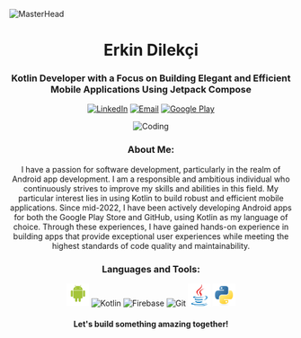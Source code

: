 ![MasterHead](https://miro.medium.com/v2/resize:fit:1400/1*0OX3QKBYPEQ6qvcSIvke1A.png)
<h1 align="center">Erkin Dilekçi</h1>
<h3 align="center">Kotlin Developer with a Focus on Building Elegant and Efficient Mobile Applications Using Jetpack Compose</h3>
<p align="center">
  <a href="https://linkedin.com/in/erkin-dilekçi-927777216" target="_blank"><img src="https://img.shields.io/badge/-LinkedIn-blue?style=flat-square&logo=Linkedin&logoColor=white" alt="LinkedIn"></a>
  <a href="mailto:dilekcierkin@gmail.com" target="_blank"><img src="https://img.shields.io/badge/-Email-red?style=flat-square&logo=Gmail&logoColor=white" alt="Email"></a>
  <a href="https://play.google.com/store/apps/developer?id=Erkin+Dilekci" target="_blank"><img src="https://img.shields.io/badge/-Google%20Play-green?style=flat-square&logo=Google-Play&logoColor=white" alt="Google Play"></a>
</p>
<p align="center">
  <img src="https://camo.githubusercontent.com/5ddf73ad3a205111cf8c686f687fc216c2946a75005718c8da5b837ad9de78c9/68747470733a2f2f7468756d62732e6766796361742e636f6d2f4576696c4e657874446576696c666973682d736d616c6c2e676966" width="450" alt="Coding">
</p>
<div align="center">
  <h3>About Me:</h3>
  <p>I have a passion for software development, particularly in the realm of Android app development. I am a responsible and ambitious individual who continuously strives to improve my skills and abilities in this field. My particular interest lies in using Kotlin to build robust and efficient mobile applications. Since mid-2022, I have been actively developing Android apps for both the Google Play Store and GitHub, using Kotlin as my language of choice. Through these experiences, I have gained hands-on experience in building apps that provide exceptional user experiences while meeting the highest standards of code quality and maintainability.</p>
  <h3>Languages and Tools:</h3>
  <p>
    <img src="https://raw.githubusercontent.com/devicons/devicon/master/icons/android/android-original-wordmark.svg" alt="Android" width="40" height="40"/>
    <img src="https://www.vectorlogo.zone/logos/kotlinlang/kotlinlang-icon.svg" alt="Kotlin" width="40" height="40"/>
    <img src="https://www.vectorlogo.zone/logos/firebase/firebase-icon.svg" alt="Firebase" width="40" height="40"/>
    <img src="https://www.vectorlogo.zone/logos/git-scm/git-scm-icon.svg" alt="Git" width="40" height="40"/>
    <img src="https://raw.githubusercontent.com/devicons/devicon/master/icons/java/java-original.svg" alt="Java" width="40" height="40"/>
    <img src="https://raw.githubusercontent.com/devicons/devicon/master/icons/python/python-original.svg" alt="Python" width="40" height="40"/>
  </p>
  <h4>Let's build something amazing together!</h4>
</div>

